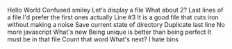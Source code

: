 Hello World
Confused smiley
Let's display a file
What about 2?
Last lines of a file
I'd prefer the first ones actually
Line #3
It is a good file that cuts iron without making a noise
Save current state of directory
Duplicate last line
No more javascript
What's new
Being unique is better than being perfect
It must be in that file
Count that word
What's next?
I hate bins
